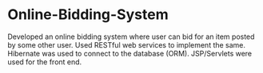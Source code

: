 # Online-Bidding-System
Developed an online bidding system where user can bid for an item posted by some other user. 
Used RESTful web services to implement the same. 
Hibernate was used to connect to the database (ORM).
JSP/Servlets were used for the front end.
